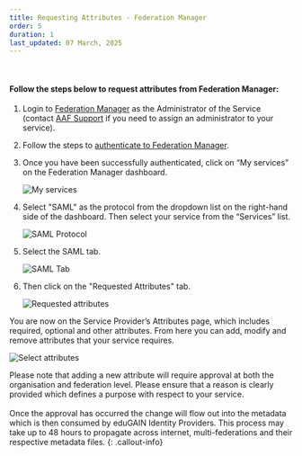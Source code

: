 ```yaml
---
title: Requesting Attributes - Federation Manager
order: 5
duration: 1
last_updated: 07 March, 2025
---
```

<br>

#### Follow the steps below to request attributes from Federation Manager:

1. Login to <a href="https://manager.aaf.edu.au/welcome">Federation Manager</a> as the Administrator of the Service (contact <a href="mailto:support@aaf.edu.au">AAF Support</a> if you need to assign an administrator to your service).

2. Follow the steps to <a href="/log-into-federation-manager/02-authentication">authenticate to Federation Manager</a>.

3. Once you have been successfully authenticated, click on “My services” on the Federation Manager dashboard.

    ![My services](/assets/images/edugain-integration/FM-dashboard-services.png)

4. Select "SAML" as the protocol from the dropdown list on the right-hand side of the dashboard. Then select your 
service from the “Services” list.

    ![SAML Protocol](/assets/images/edugain-integration/saml-protocol.png)

5. Select the SAML tab.

    ![SAML Tab](/assets/images/edugain-integration/saml-tab.png)

6. Then click on the "Requested Attributes" tab.

    ![Requested attributes](/assets/images/edugain-integration/requested-attributes.png)

You are now on the Service Provider’s Attributes page, which includes required, optional and other attributes. From here you can add, modify and remove attributes that your service requires.

![Select attributes](/assets/images/edugain-integration/select-attributes.png)

Please note that adding a new attribute will require approval at both the organisation and federation level. Please ensure that a reason is clearly provided which defines a purpose with respect to your service.
<br><br>
Once the approval has occurred the change will flow out into the metadata which is then consumed by eduGAIN Identity Providers. This process may take up to 48 hours to propagate across internet, multi-federations and their respective metadata files.
{: .callout-info}